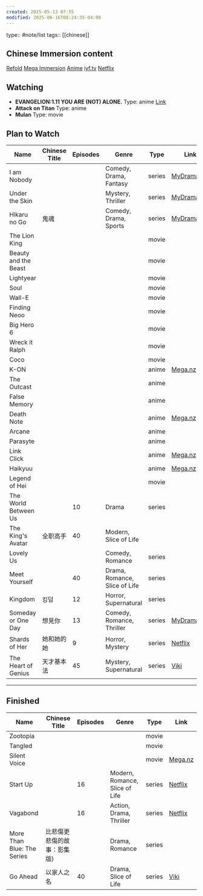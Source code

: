 ```yaml
---
created: 2025-05-13 07:55
modified: 2025-06-16T08:24:35-04:00
---
```

type:: #note/list 
tags::  [[chinese]]
## Chinese Immersion content

[Refold](https://www.notion.so/d54bfade358b4d0a88b5600acb99582b?pvs=21)
[Mega Immersion](https://mega.nz/folder/W4twVQSR#PIFVMj5qBvXe52n2YS2AWA/folder/zk0WUTaY)
[Anime](https://docs.google.com/spreadsheets/d/15ePAgVgzODjoxxaxjTETXiPNlS7Kl6VqzroUJl2HNIU/edit#gid=0)
[iyf.tv](https://www.iyf.tv/variety)
[Netflix](https://www.netflix.com/browse/audio/81582768/zh)

## Watching

- **EVANGELION:1.11 YOU ARE (NOT) ALONE.**
  Type: anime
  [Link](https://www.primevideo.com/detail/EVANGELION111-YOU-ARE-NOT-ALONE/0K1XKKH7C44WF7VDCYDCFKF3EO)
- **Attack on Titan**
  Type: anime
- **Mulan**
  Type: movie


## Plan to Watch

| Name                 | Chinese Title | Episodes | Genre                         | Type   | Link                                                                              |
| -------------------- | ------------- | -------- | ----------------------------- | ------ | --------------------------------------------------------------------------------- |
| I am Nobody          |               |          | Comedy, Drama, Fantasy        | series | [MyDramaList](https://mydramalist.com/66507-the-outcast)                          |
| Under the Skin       |               |          | Mystery, Thriller             | series | [MyDramaList](https://mydramalist.com/70249-lie-zui-tu-jian)                      |
| Hikaru no Go         | 鬼魂            |          | Comedy, Drama, Sports         | series | [MyDramaList](https://mydramalist.com/45437-qi-hun)                               |
| The Lion King        |               |          |                               | movie  |                                                                                   |
| Beauty and the Beast |               |          |                               | movie  |                                                                                   |
| Lightyear            |               |          |                               | movie  |                                                                                   |
| Soul                 |               |          |                               | movie  |                                                                                   |
| Wall-E               |               |          |                               | movie  |                                                                                   |
| Finding Neoo         |               |          |                               | movie  |                                                                                   |
| Big Hero 6           |               |          |                               | movie  |                                                                                   |
| Wreck it Ralph       |               |          |                               | movie  |                                                                                   |
| Coco                 |               |          |                               | movie  |                                                                                   |
| K-ON                 |               |          |                               | anime  | [Mega.nz](https://mega.nz/folder/W4twVQSR#PIFVMj5qBvXe52n2YS2AWA/folder/S90GWbRA) |
| The Outcast          |               |          |                               | anime  |                                                                                   |
| False Memory         |               |          |                               | anime  |                                                                                   |
| Death Note           |               |          |                               | anime  | [Mega.nz](https://mega.nz/folder/W4twVQSR#PIFVMj5qBvXe52n2YS2AWA/folder/PssSzBYZ) |
| Arcane               |               |          |                               | anime  |                                                                                   |
| Parasyte             |               |          |                               | anime  |                                                                                   |
| Link Click           |               |          |                               | anime  | [Mega.nz](https://mega.nz/folder/W4twVQSR#PIFVMj5qBvXe52n2YS2AWA/folder/ro91TaqD) |
| Haikyuu              |               |          |                               | anime  | [Mega.nz](https://mega.nz/folder/W4twVQSR#PIFVMj5qBvXe52n2YS2AWA/folder/i9tExQwJ) |
| Legend of Hei        |               |          |                               | movie  |                                                                                   |
| The World Between Us |               | 10       | Drama                         | series |                                                                                   |
| The King's Avatar    | 全职高手          | 40       | Modern, Slice of Life         |        |                                                                                   |
| Lovely Us            |               |          | Comedy, Romance               | series |                                                                                   |
| Meet Yourself        |               | 40       | Drama, Romance, Slice of Life | series |                                                                                   |
| Kingdom              | 킹덤            | 12       | Horror, Supernatural          | series |                                                                                   |
| Someday or One Day   | 想見你           | 13       | Comedy, Romance, Thriller     | series | [MyDramaList](https://mydramalist.com/39715-some-day-or-one-day)                  |
| Shards of Her        | 她和她的她         | 9        | Horror, Mystery               | series | [Netflix](https://www.netflix.com/browse?jbv=81622630)                            |
| The Heart of Genius  | 天才基本法         | 45       | Mystery, Supernatural         | series | [Viki](https://www.viki.com/tv/38665c-the-heart-of-genius)                        |

---

## Finished

| Name                  | Chinese Title                  | Episodes | Genre                 | Type   | Link                                                                                   |
|-----------------------|-------------------------------|----------|-----------------------|--------|----------------------------------------------------------------------------------------|
| Zootopia              |                               |          |                       | movie  |                                                                                        |
| Tangled               |                               |          |                       | movie  |                                                                                        |
| Silent Voice          |                               |          |                       | movie  | [Mega.nz](https://mega.nz/folder/W4twVQSR#PIFVMj5qBvXe52n2YS2AWA/folder/zk0WUTaY)    |
| Start Up              |                               | 16       | Modern, Romance, Slice of Life | series | [Netflix](https://www.netflix.com/watch/81290293?source=35)                           |
| Vagabond              |                               | 16       | Action, Drama, Thriller| series | [Netflix](https://www.netflix.com/title/81095101)                                    |
| More Than Blue: The Series | 比悲傷更悲傷的故事：影集版) |          | Drama, Romance        | series |                                                                                        |
| Go Ahead              | 以家人之名                    | 40       | Drama, Slice of Life  | series | [Viki](https://www.viki.com/tv/36770c-go-ahead)                                      |
